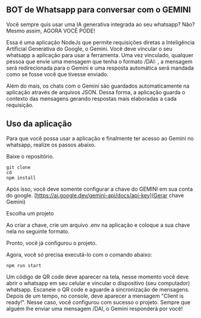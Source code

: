 ## BOT de Whatsapp para conversar com o GEMINI

Você sempre quis usar uma IA generativa integrada ao seu whatsapp? Não? Mesmo assim, AGORA VOCÊ PODE!

Essa é uma aplicação NodeJs que permite requisições diretas a Inteligência Artificial Generativa do Google, o Gemini. Você deve vincular o seu  whatsapp a aplicação para usar a ferramenta. Uma vez vinculado, qualquer pessoa que envie uma mensagem que tenha o formato /DAI: <mensagem>, a mensagem será redirecionada para o Gemini e uma resposta automática será mandada como se fosse você que tivesse enviado.

Além do mais, os chats com o Gemini são guardados automaticamente na aplicação através de arquivos JSON. Dessa forma, a aplicação guarda o contexto das mensagens gerando respostas mais elaboradas a cada requisição.

## Uso da aplicação

Para que você possa usar a aplicação e finalmente ter acesso ao Gemini no whatsapp, realize os passos abaixo.

Baixe o repositório.
```
git clone
cd
npm install

```
Após isso, você deve somente configurar a chave do GEMINI em sua conta do google.
[https://ai.google.dev/gemini-api/docs/api-key](Gerar chave Gemini)


Escolha um projeto


Ao criar a chave, crie um arquivo .env na aplicação e coloque a sua chave nela no seguinte formato.


Pronto, você já configurou o projeto.

Agora, você só precisa executá-lo com o comando abaixo:
```
npm run start
```

Um código de QR code deve aparecer na tela, nesse momento você deve abrir o whatsapp em seu celular e vincular o dispositivo (seu computador) whatsapp. Escaneie o QR code e aguarde a sincronização de mensagens. Depois de um tempo, no console, deve aparecer a mensagem "Client is ready!". Nesse caso, você configurou com sucesso o projeto. Sempre que alguém lhe enviar uma mensagem /DAI, o Gemini responderá por você!
